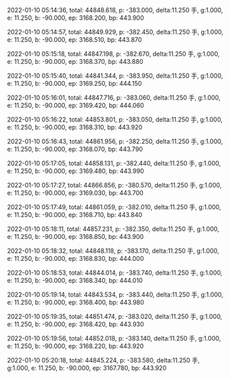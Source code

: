2022-01-10 05:14:36, total: 44848.618, p: -383.000, delta:11.250 手, g:1.000, e: 11.250, b: -90.000, ep: 3168.200, bp: 443.900

2022-01-10 05:14:57, total: 44849.929, p: -382.450, delta:11.250 手, g:1.000, e: 11.250, b: -90.000, ep: 3168.510, bp: 443.870

2022-01-10 05:15:18, total: 44847.198, p: -382.670, delta:11.250 手, g:1.000, e: 11.250, b: -90.000, ep: 3168.370, bp: 443.880

2022-01-10 05:15:40, total: 44841.344, p: -383.950, delta:11.250 手, g:1.000, e: 11.250, b: -90.000, ep: 3169.250, bp: 444.150

2022-01-10 05:16:01, total: 44847.716, p: -383.060, delta:11.250 手, g:1.000, e: 11.250, b: -90.000, ep: 3169.420, bp: 444.060

2022-01-10 05:16:22, total: 44853.801, p: -383.050, delta:11.250 手, g:1.000, e: 11.250, b: -90.000, ep: 3168.310, bp: 443.920

2022-01-10 05:16:43, total: 44861.956, p: -382.250, delta:11.250 手, g:1.000, e: 11.250, b: -90.000, ep: 3168.070, bp: 443.790

2022-01-10 05:17:05, total: 44858.131, p: -382.440, delta:11.250 手, g:1.000, e: 11.250, b: -90.000, ep: 3169.480, bp: 443.990

2022-01-10 05:17:27, total: 44866.856, p: -380.570, delta:11.250 手, g:1.000, e: 11.250, b: -90.000, ep: 3169.030, bp: 443.700

2022-01-10 05:17:49, total: 44861.059, p: -382.010, delta:11.250 手, g:1.000, e: 11.250, b: -90.000, ep: 3168.710, bp: 443.840

2022-01-10 05:18:11, total: 44857.231, p: -382.350, delta:11.250 手, g:1.000, e: 11.250, b: -90.000, ep: 3168.850, bp: 443.900

2022-01-10 05:18:32, total: 44848.118, p: -383.170, delta:11.250 手, g:1.000, e: 11.250, b: -90.000, ep: 3168.830, bp: 444.000

2022-01-10 05:18:53, total: 44844.014, p: -383.740, delta:11.250 手, g:1.000, e: 11.250, b: -90.000, ep: 3168.340, bp: 444.010

2022-01-10 05:19:14, total: 44843.534, p: -383.440, delta:11.250 手, g:1.000, e: 11.250, b: -90.000, ep: 3168.400, bp: 443.980

2022-01-10 05:19:35, total: 44851.474, p: -383.020, delta:11.250 手, g:1.000, e: 11.250, b: -90.000, ep: 3168.420, bp: 443.930

2022-01-10 05:19:56, total: 44852.018, p: -383.140, delta:11.250 手, g:1.000, e: 11.250, b: -90.000, ep: 3168.220, bp: 443.920

2022-01-10 05:20:18, total: 44845.224, p: -383.580, delta:11.250 手, g:1.000, e: 11.250, b: -90.000, ep: 3167.780, bp: 443.920